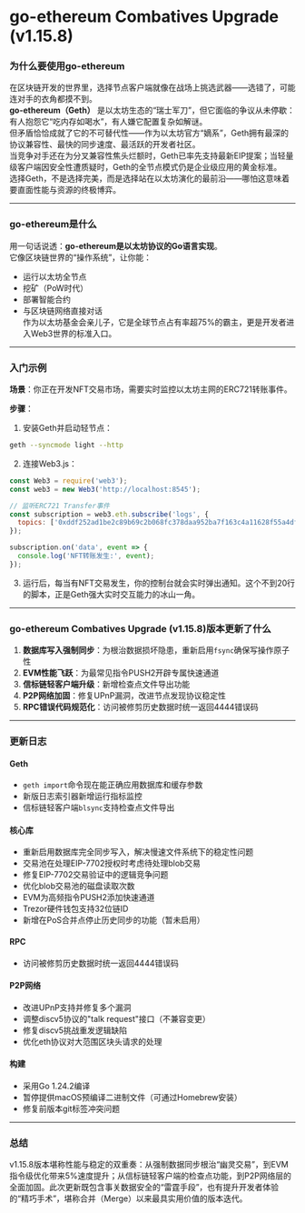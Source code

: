 # go-ethereum Combatives Upgrade (v1.15.8)
### 为什么要使用go-ethereum

在区块链开发的世界里，选择节点客户端就像在战场上挑选武器——选错了，可能连对手的衣角都摸不到。  
**go-ethereum（Geth）** 是以太坊生态的“瑞士军刀”，但它面临的争议从未停歇：有人抱怨它“吃内存如喝水”，有人嫌它配置复杂如解谜。  
但矛盾恰恰成就了它的不可替代性——作为以太坊官方“嫡系”，Geth拥有最深的协议兼容性、最快的同步速度、最活跃的开发者社区。  
当竞争对手还在为分叉兼容性焦头烂额时，Geth已率先支持最新EIP提案；当轻量级客户端因安全性遭质疑时，Geth的全节点模式仍是企业级应用的黄金标准。  
选择Geth，不是选择完美，而是选择站在以太坊演化的最前沿——哪怕这意味着要直面性能与资源的终极博弈。

---

### go-ethereum是什么

用一句话说透：**go-ethereum是以太坊协议的Go语言实现**。  
它像区块链世界的“操作系统”，让你能：
- 运行以太坊全节点
- 挖矿（PoW时代）
- 部署智能合约
- 与区块链网络直接对话  
作为以太坊基金会亲儿子，它是全球节点占有率超75%的霸主，更是开发者进入Web3世界的标准入口。

---

### 入门示例

**场景**：你正在开发NFT交易市场，需要实时监控以太坊主网的ERC721转账事件。  

**步骤**：
1. 安装Geth并启动轻节点：
```bash
geth --syncmode light --http
```
2. 连接Web3.js：
```javascript
const Web3 = require('web3');
const web3 = new Web3('http://localhost:8545');

// 监听ERC721 Transfer事件
const subscription = web3.eth.subscribe('logs', {
  topics: ['0xddf252ad1be2c89b69c2b068fc378daa952ba7f163c4a11628f55a4df523b3ef']
});

subscription.on('data', event => {
  console.log('NFT转账发生:', event);
});
```
3. 运行后，每当有NFT交易发生，你的控制台就会实时弹出通知。这个不到20行的脚本，正是Geth强大实时交互能力的冰山一角。

---

### go-ethereum Combatives Upgrade (v1.15.8)版本更新了什么

1. **数据库写入强制同步**：为根治数据损坏隐患，重新启用`fsync`确保写操作原子性  
2. **EVM性能飞跃**：为最常见指令PUSH2开辟专属快速通道  
3. **信标链轻客户端升级**：新增检查点文件导出功能  
4. **P2P网络加固**：修复UPnP漏洞，改进节点发现协议稳定性  
5. **RPC错误代码规范化**：访问被修剪历史数据时统一返回4444错误码  

---

### 更新日志

#### Geth
- `geth import`命令现在能正确应用数据库和缓存参数
- 新版日志索引器新增运行指标监控
- 信标链轻客户端`blsync`支持检查点文件导出

#### 核心库
- 重新启用数据库完全同步写入，解决慢速文件系统下的稳定性问题
- 交易池在处理EIP-7702授权时考虑待处理blob交易
- 修复EIP-7702交易验证中的逻辑竞争问题
- 优化blob交易池的磁盘读取次数
- EVM为高频指令PUSH2添加快速通道
- Trezor硬件钱包支持32位链ID
- 新增在PoS合并点停止历史同步的功能（暂未启用）

#### RPC
- 访问被修剪历史数据时统一返回4444错误码

#### P2P网络
- 改进UPnP支持并修复多个漏洞
- 调整discv5协议的"talk request"接口（不兼容变更）
- 修复discv5挑战重发逻辑缺陷
- 优化eth协议对大范围区块头请求的处理

#### 构建
- 采用Go 1.24.2编译
- 暂停提供macOS预编译二进制文件（可通过Homebrew安装）
- 修复前版本git标签冲突问题

---

### 总结

v1.15.8版本堪称性能与稳定的双重奏：从强制数据同步根治“幽灵交易”，到EVM指令级优化带来5%速度提升；从信标链轻客户端的检查点功能，到P2P网络层的全面加固。此次更新既包含事关数据安全的“雷霆手段”，也有提升开发者体验的“精巧手术”，堪称合并（Merge）以来最具实用价值的版本迭代。